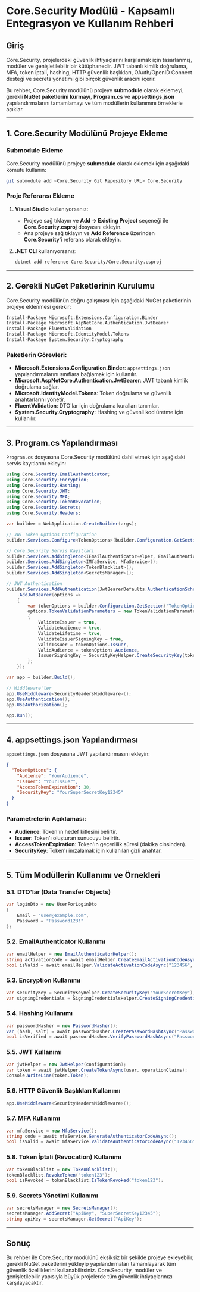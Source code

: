 ﻿# Core.Security Modülü - Kapsamlı Entegrasyon ve Kullanım Rehberi

## **Giriş**
Core.Security, projelerdeki güvenlik ihtiyaçlarını karşılamak için tasarlanmış, modüler ve genişletilebilir bir kütüphanedir. JWT tabanlı kimlik doğrulama, MFA, token iptali, hashing, HTTP güvenlik başlıkları, OAuth/OpenID Connect desteği ve secrets yönetimi gibi birçok güvenlik aracını içerir.

Bu rehber, Core.Security modülünü projeye **submodule** olarak eklemeyi, gerekli **NuGet paketlerini kurmayı**, **Program.cs** ve **appsettings.json** yapılandırmalarını tamamlamayı ve tüm modüllerin kullanımını örneklerle açıklar.

---

## **1. Core.Security Modülünü Projeye Ekleme**

### **Submodule Ekleme**
Core.Security modülünü projeye **submodule** olarak eklemek için aşağıdaki komutu kullanın:

```bash
git submodule add <Core.Security Git Repository URL> Core.Security
```

### **Proje Referansı Ekleme**
1. **Visual Studio** kullanıyorsanız:
   - Projeye sağ tıklayın ve **Add -> Existing Project** seçeneği ile **Core.Security.csproj** dosyasını ekleyin.
   - Ana projeye sağ tıklayın ve **Add Reference** üzerinden **Core.Security**'i referans olarak ekleyin.

2. **.NET CLI** kullanıyorsanız:
   ```bash
   dotnet add reference Core.Security/Core.Security.csproj
   ```

---

## **2. Gerekli NuGet Paketlerinin Kurulumu**
Core.Security modülünün doğru çalışması için aşağıdaki NuGet paketlerinin projeye eklenmesi gerekir:

```bash
Install-Package Microsoft.Extensions.Configuration.Binder
Install-Package Microsoft.AspNetCore.Authentication.JwtBearer
Install-Package FluentValidation
Install-Package Microsoft.IdentityModel.Tokens
Install-Package System.Security.Cryptography
```

### **Paketlerin Görevleri:**
- **Microsoft.Extensions.Configuration.Binder**: `appsettings.json` yapılandırmalarını sınıflara bağlamak için kullanılır.
- **Microsoft.AspNetCore.Authentication.JwtBearer**: JWT tabanlı kimlik doğrulama sağlar.
- **Microsoft.IdentityModel.Tokens**: Token doğrulama ve güvenlik anahtarlarını yönetir.
- **FluentValidation**: DTO'lar için doğrulama kuralları tanımlar.
- **System.Security.Cryptography**: Hashing ve güvenli kod üretme için kullanılır.

---

## **3. Program.cs Yapılandırması**
`Program.cs` dosyasına Core.Security modülünü dahil etmek için aşağıdaki servis kayıtlarını ekleyin:

```csharp
using Core.Security.EmailAuthenticator;
using Core.Security.Encryption;
using Core.Security.Hashing;
using Core.Security.JWT;
using Core.Security.MFA;
using Core.Security.TokenRevocation;
using Core.Security.Secrets;
using Core.Security.Headers;

var builder = WebApplication.CreateBuilder(args);

// JWT Token Options Configuration
builder.Services.Configure<TokenOptions>(builder.Configuration.GetSection("TokenOptions"));

// Core.Security Servis Kayıtları
builder.Services.AddSingleton<IEmailAuthenticatorHelper, EmailAuthenticatorHelper>();
builder.Services.AddSingleton<IMfaService, MfaService>();
builder.Services.AddSingleton<TokenBlacklist>();
builder.Services.AddSingleton<SecretsManager>();

// JWT Authentication
builder.Services.AddAuthentication(JwtBearerDefaults.AuthenticationScheme)
    .AddJwtBearer(options =>
    {
        var tokenOptions = builder.Configuration.GetSection("TokenOptions").Get<TokenOptions>();
        options.TokenValidationParameters = new TokenValidationParameters
        {
            ValidateIssuer = true,
            ValidateAudience = true,
            ValidateLifetime = true,
            ValidateIssuerSigningKey = true,
            ValidIssuer = tokenOptions.Issuer,
            ValidAudience = tokenOptions.Audience,
            IssuerSigningKey = SecurityKeyHelper.CreateSecurityKey(tokenOptions.SecurityKey)
        };
    });

var app = builder.Build();

// Middleware'ler
app.UseMiddleware<SecurityHeadersMiddleware>();
app.UseAuthentication();
app.UseAuthorization();

app.Run();
```

---

## **4. appsettings.json Yapılandırması**
`appsettings.json` dosyasına JWT yapılandırmasını ekleyin:

```json
{
  "TokenOptions": {
    "Audience": "YourAudience",
    "Issuer": "YourIssuer",
    "AccessTokenExpiration": 30,
    "SecurityKey": "YourSuperSecretKey12345"
  }
}
```

### **Parametrelerin Açıklaması:**
- **Audience**: Token'ın hedef kitlesini belirtir.
- **Issuer**: Token'ı oluşturan sunucuyu belirtir.
- **AccessTokenExpiration**: Token'ın geçerlilik süresi (dakika cinsinden).
- **SecurityKey**: Token'ı imzalamak için kullanılan gizli anahtar.

---

## **5. Tüm Modüllerin Kullanımı ve Örnekleri**

### **5.1. DTO'lar (Data Transfer Objects)**
```csharp
var loginDto = new UserForLoginDto
{
    Email = "user@example.com",
    Password = "Password123!"
};
```

### **5.2. EmailAuthenticator Kullanımı**
```csharp
var emailHelper = new EmailAuthenticatorHelper();
string activationCode = await emailHelper.CreateEmailActivationCodeAsync();
bool isValid = await emailHelper.ValidateActivationCodeAsync("123456", activationCode);
```

### **5.3. Encryption Kullanımı**
```csharp
var securityKey = SecurityKeyHelper.CreateSecurityKey("YourSecretKey");
var signingCredentials = SigningCredentialsHelper.CreateSigningCredentials(securityKey);
```

### **5.4. Hashing Kullanımı**
```csharp
var passwordHasher = new PasswordHasher();
var (hash, salt) = await passwordHasher.CreatePasswordHashAsync("Password123!");
bool isVerified = await passwordHasher.VerifyPasswordHashAsync("Password123!", hash, salt);
```

### **5.5. JWT Kullanımı**
```csharp
var jwtHelper = new JwtHelper(configuration);
var token = await jwtHelper.CreateTokenAsync(user, operationClaims);
Console.WriteLine(token.Token);
```

### **5.6. HTTP Güvenlik Başlıkları Kullanımı**
```csharp
app.UseMiddleware<SecurityHeadersMiddleware>();
```

### **5.7. MFA Kullanımı**
```csharp
var mfaService = new MfaService();
string code = await mfaService.GenerateAuthenticatorCodeAsync();
bool isValid = await mfaService.ValidateAuthenticatorCodeAsync("123456", code);
```

### **5.8. Token İptali (Revocation) Kullanımı**
```csharp
var tokenBlacklist = new TokenBlacklist();
tokenBlacklist.RevokeToken("token123");
bool isRevoked = tokenBlacklist.IsTokenRevoked("token123");
```

### **5.9. Secrets Yönetimi Kullanımı**
```csharp
var secretsManager = new SecretsManager();
secretsManager.AddSecret("ApiKey", "SuperSecretKey12345");
string apiKey = secretsManager.GetSecret("ApiKey");
```

---

## **Sonuç**
Bu rehber ile Core.Security modülünü eksiksiz bir şekilde projeye ekleyebilir, gerekli NuGet paketlerini yükleyip yapılandırmaları tamamlayarak tüm güvenlik özelliklerini kullanabilirsiniz.
Core.Security, modüler ve genişletilebilir yapısıyla büyük projelerde tüm güvenlik ihtiyaçlarınızı karşılayacaktır.

